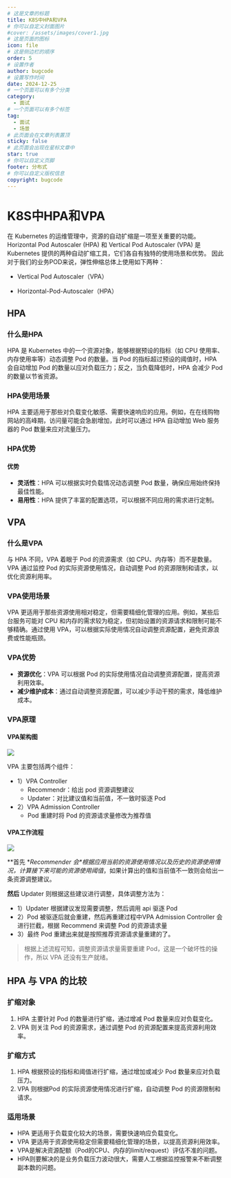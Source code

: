 ```yaml
---
# 这是文章的标题
title: K8S中HPA和VPA
# 你可以自定义封面图片
#cover: /assets/images/cover1.jpg
# 这是页面的图标
icon: file
# 这是侧边栏的顺序
order: 5
# 设置作者
author: bugcode
# 设置写作时间
date: 2024-12-25
# 一个页面可以有多个分类
category:
  - 面试
# 一个页面可以有多个标签
tag:
  - 面试
  - 场景
# 此页面会在文章列表置顶
sticky: false
# 此页面会出现在星标文章中
star: true
# 你可以自定义页脚
footer: 分布式
# 你可以自定义版权信息
copyright: bugcode
---
```


# K8S中HPA和VPA

在 Kubernetes 的运维管理中，资源的自动扩缩是一项至关重要的功能。Horizontal Pod Autoscaler (HPA) 和 Vertical Pod Autoscaler (VPA) 是 Kubernetes 提供的两种自动扩缩工具，它们各自有独特的使用场景和优势。
因此对于我们的业务POD来说，弹性伸缩总体上使用如下两种：

- Vertical Pod Autoscaler（VPA）

- Horizontal-Pod-Autoscaler（HPA）

## HPA

### 什么是HPA

HPA 是 Kubernetes 中的一个资源对象，能够根据预设的指标（如 CPU 使用率、内存使用率等）动态调整 Pod 的数量。当 Pod 的指标超过预设的阈值时，HPA 会自动增加 Pod 的数量以应对负载压力；反之，当负载降低时，HPA 会减少 Pod 的数量以节省资源。

### HPA使用场景

HPA 主要适用于那些对负载变化敏感、需要快速响应的应用。例如，在在线购物网站的高峰期，访问量可能会急剧增加，此时可以通过 HPA 自动增加 Web 服务器的 Pod 数量来应对流量压力。



### HPA优势

#### 优势

- **灵活性**：HPA 可以根据实时负载情况动态调整 Pod 数量，确保应用始终保持最佳性能。
- **易用性**：HPA 提供了丰富的配置选项，可以根据不同应用的需求进行定制。

## VPA

### 什么是VPA

与 HPA 不同，VPA 着眼于 Pod 的资源需求（如 CPU、内存等）而不是数量。VPA 通过监控 Pod 的实际资源使用情况，自动调整 Pod 的资源限制和请求，以优化资源利用率。

### VPA使用场景

VPA 更适用于那些资源使用相对稳定，但需要精细化管理的应用。例如，某些后台服务可能对 CPU 和内存的需求较为稳定，但初始设置的资源请求和限制可能不够精确。通过使用 VPA，可以根据实际使用情况自动调整资源配置，避免资源浪费或性能瓶颈。

### VPA优势

- **资源优化**：VPA 可以根据 Pod 的实际使用情况自动调整资源配置，提高资源利用效率。
- **减少维护成本**：通过自动调整资源配置，可以减少手动干预的需求，降低维护成本。

### VPA原理

#### VPA架构图

![](https://vscodepic.oss-cn-beijing.aliyuncs.com/blog/vpa-architecture.png)

VPA 主要包括两个组件：

- 1）VPA Controller
    - Recommendr：给出 pod 资源调整建议
    - Updater：对比建议值和当前值，不一致时驱逐 Pod
- 2）VPA Admission Controller
    - Pod 重建时将 Pod 的资源请求量修改为推荐值

#### VPA工作流程

![](https://vscodepic.oss-cn-beijing.aliyuncs.com/blog/vpa-process.png)

**首先 \**Recommender 会\**根据应用当前的资源使用情况以及历史的资源使用情况，计算接下来可能的资源使用阈值**，如果计算出的值和当前值不一致则会给出一条资源调整建议。

**然后** Updater 则根据这些建议进行调整，具体调整方法为：

- 1）Updater 根据建议发现需要调整，然后调用 api 驱逐 Pod
- 2）Pod 被驱逐后就会重建，然后再重建过程中VPA Admission Controller 会进行拦截，根据 Recommend 来调整 Pod 的资源请求量
- 3）最终 Pod 重建出来就是按照推荐资源请求量重建的了。

> 根据上述流程可知，调整资源请求量需要重建 Pod，这是一个破坏性的操作，所以 VPA 还没有生产就绪。

## HPA 与 VPA 的比较

### 扩缩对象

1. HPA 主要针对 Pod 的数量进行扩缩，通过增减 Pod 数量来应对负载变化。
2. VPA 则关注 Pod 的资源需求，通过调整 Pod 的资源配置来提高资源利用效率。

### 扩缩方式

1. HPA 根据预设的指标和阈值进行扩缩，通过增加或减少 Pod 数量来应对负载压力。
2. VPA 则根据Pod 的实际资源使用情况进行扩缩，自动调整 Pod 的资源限制和请求。

### 适用场景

- HPA 更适用于负载变化较大的场景，需要快速响应负载变化。
- VPA 更适用于资源使用稳定但需要精细化管理的场景，以提高资源利用效率。
- VPA是解决资源配额（Pod的CPU、内存的limit/request）评估不准的问题。
- HPA则要解决的是业务负载压力波动很大，需要人工根据监控报警来不断调整副本数的问题。

